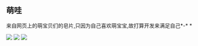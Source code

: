 ## 萌哇
 来自网页上的萌宝贝们的皂片,只因为自己喜欢萌宝宝,故打算开发来满足自己*-* *
 

![](http://7xjtan.com1.z0.glb.clouddn.com/Screenshot_2016-03-05-20-54-07.png)
![](http://7xjtan.com1.z0.glb.clouddn.com/528.jpg)
![](http://7xjtan.com1.z0.glb.clouddn.com/52811.jpg)
